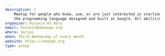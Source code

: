 ```yaml
---
description: |
    Meetup for people who know, use, or are just interested in starting to program in Go,
    the programming language designed and built at Google. All abilities are welcome.
organiser: Hussein Al Abry
email: hussein@omoango.org
where: Varies
when: Third Wednesday of every month
website: https://omango.org
type: group
---
```

